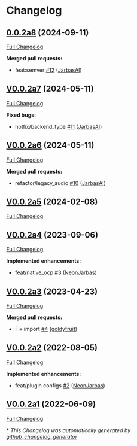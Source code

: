 # Changelog

## [0.0.2a8](https://github.com/OpenVoiceOS/ovos-audio-plugin-simple/tree/0.0.2a8) (2024-09-11)

[Full Changelog](https://github.com/OpenVoiceOS/ovos-audio-plugin-simple/compare/V0.0.2a7...0.0.2a8)

**Merged pull requests:**

- feat:semver [\#12](https://github.com/OpenVoiceOS/ovos-audio-plugin-simple/pull/12) ([JarbasAl](https://github.com/JarbasAl))

## [V0.0.2a7](https://github.com/OpenVoiceOS/ovos-audio-plugin-simple/tree/V0.0.2a7) (2024-05-11)

[Full Changelog](https://github.com/OpenVoiceOS/ovos-audio-plugin-simple/compare/V0.0.2a6...V0.0.2a7)

**Fixed bugs:**

- hotfix/backend\_type [\#11](https://github.com/OpenVoiceOS/ovos-audio-plugin-simple/pull/11) ([JarbasAl](https://github.com/JarbasAl))

## [V0.0.2a6](https://github.com/OpenVoiceOS/ovos-audio-plugin-simple/tree/V0.0.2a6) (2024-05-11)

[Full Changelog](https://github.com/OpenVoiceOS/ovos-audio-plugin-simple/compare/V0.0.2a5...V0.0.2a6)

**Merged pull requests:**

- refactor/legacy\_audio [\#10](https://github.com/OpenVoiceOS/ovos-audio-plugin-simple/pull/10) ([JarbasAl](https://github.com/JarbasAl))

## [V0.0.2a5](https://github.com/OpenVoiceOS/ovos-audio-plugin-simple/tree/V0.0.2a5) (2024-02-08)

[Full Changelog](https://github.com/OpenVoiceOS/ovos-audio-plugin-simple/compare/V0.0.2a4...V0.0.2a5)

## [V0.0.2a4](https://github.com/OpenVoiceOS/ovos-audio-plugin-simple/tree/V0.0.2a4) (2023-09-06)

[Full Changelog](https://github.com/OpenVoiceOS/ovos-audio-plugin-simple/compare/V0.0.2a3...V0.0.2a4)

**Implemented enhancements:**

- feat/native\_ocp [\#3](https://github.com/OpenVoiceOS/ovos-audio-plugin-simple/pull/3) ([NeonJarbas](https://github.com/NeonJarbas))

## [V0.0.2a3](https://github.com/OpenVoiceOS/ovos-audio-plugin-simple/tree/V0.0.2a3) (2023-04-23)

[Full Changelog](https://github.com/OpenVoiceOS/ovos-audio-plugin-simple/compare/V0.0.2a2...V0.0.2a3)

**Merged pull requests:**

- Fix import [\#4](https://github.com/OpenVoiceOS/ovos-audio-plugin-simple/pull/4) ([goldyfruit](https://github.com/goldyfruit))

## [V0.0.2a2](https://github.com/OpenVoiceOS/ovos-audio-plugin-simple/tree/V0.0.2a2) (2022-08-05)

[Full Changelog](https://github.com/OpenVoiceOS/ovos-audio-plugin-simple/compare/V0.0.2a1...V0.0.2a2)

**Implemented enhancements:**

- feat/plugin configs [\#2](https://github.com/OpenVoiceOS/ovos-audio-plugin-simple/pull/2) ([NeonJarbas](https://github.com/NeonJarbas))

## [V0.0.2a1](https://github.com/OpenVoiceOS/ovos-audio-plugin-simple/tree/V0.0.2a1) (2022-06-09)

[Full Changelog](https://github.com/OpenVoiceOS/ovos-audio-plugin-simple/compare/V0.0.1...V0.0.2a1)



\* *This Changelog was automatically generated by [github_changelog_generator](https://github.com/github-changelog-generator/github-changelog-generator)*
